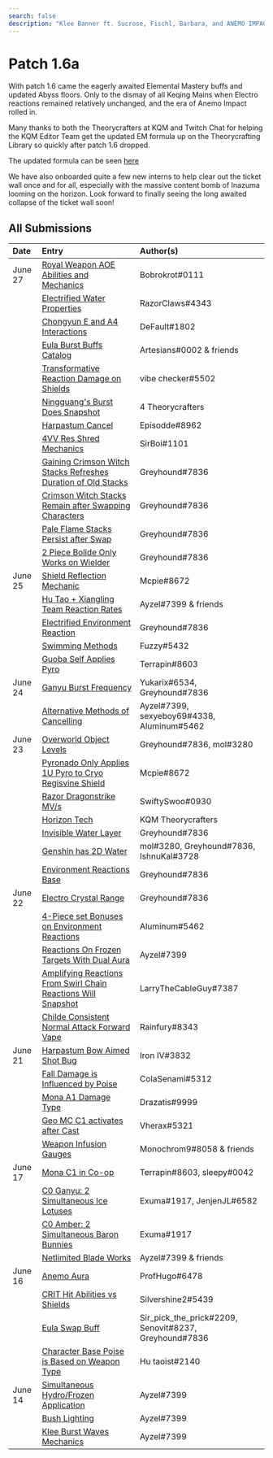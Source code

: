 ```yaml
---
search: false
description: "Klee Banner ft. Sucrose, Fischl, Barbara, and ANEMO IMPACT"
---
```


# Patch 1.6a

With patch 1.6 came the eagerly awaited Elemental Mastery buffs and updated Abyss floors. Only to the dismay of all Keqing Mains when Electro reactions remained relatively unchanged, and the era of Anemo Impact rolled in.

Many thanks to both the Theorycrafters at KQM and Twitch Chat for helping the KQM Editor Team get the updated EM formula up on the Theorycrafting Library so quickly after patch 1.6 dropped.

The updated formula can be seen [here](/combat-mechanics/elemental-effects/transformative-reactions)

We have also onboarded quite a few new interns to help clear out the ticket wall once and for all, especially with the massive content bomb of Inazuma looming on the horizon. Look forward to finally seeing the long awaited collapse of the ticket wall soon!

## All Submissions

| Date    | Entry                                                                                                                                                                                 | Author\(s\)                                              |
| :------ | :------------------------------------------------------------------------------------------------------------------------------------------------------------------------------------ | :------------------------------------------------------- |
| June 27 | [Royal Weapon AOE Abilities and Mechanics](/evidence/equipment/weapons#royal-series-aoe-abilities-and-mechanics)                                                                      | Bobrokrot\#0111                                          |
|         | [Electrified Water Properties](/evidence/general-mechanics/overworld#electrified-water-properties)                                                                                    | RazorClaws\#4343                                         |
|         | [Chongyun E and A4 Interactions](/evidence/characters/cryo/chongyun#chongyun-e-and-a4-interactions)                                                                                   | DeFault\#1802                                            |
|         | [Eula Burst Buffs Catalog](/evidence/characters/cryo/eula#eula-burst-buffs-catalog)                                                                                                   | Artesians\#0002 & friends                                |
|         | [Transformative Reaction Damage on Shields](/evidence/combat-mechanics/enemy-mechanics/enemy-shields#transformative-reaction-damage-on-shields)                                       | vibe checker\#5502                                       |
|         | [Ningguang's Burst Does Snapshot](/evidence/characters/geo/ningguang#ningguang-burst-does-snapshot)                                                                                   | 4 Theorycrafters                                         |
|         | [Harpastum Cancel](/evidence/general-mechanics/miscellaneous-entries#harpastum-cancel)                                                                                                | Episodde\#8962                                           |
|         | [4VV Res Shred Mechanics](/evidence/equipment/artifacts#4pc-viridescent-venerer-res-shred-mechanics)                                                                                  | SirBoi\#1101                                             |
|         | [Gaining Crimson Witch Stacks Refreshes Duration of Old Stacks](/evidence/equipment/artifacts#gaining-stacks-refreshes-the-duration-of-old-stacks)                                    | Greyhound\#7836                                          |
|         | [Crimson Witch Stacks Remain after Swapping Characters](/evidence/equipment/artifacts#crimson-witch-stacks-remain-after-swapping-characters)                                          | Greyhound\#7836                                          |
|         | [Pale Flame Stacks Persist after Swap](/evidence/equipment/artifacts#4pc-pale-flame-stacks-persist-after-swap)                                                                        | Greyhound\#7836                                          |
|         | [2 Piece Bolide Only Works on Wielder](/evidence/equipment/artifacts#2-piece-set-bonus-only-works-on-user)                                                                            | Greyhound\#7836                                          |
| June 25 | [Shield Reflection Mechanic](/evidence/combat-mechanics/enemy-mechanics/enemy-interactions#shield-reflection-mechanic)                                                                | Mcpie\#8672                                              |
|         | [Hu Tao + Xiangling Team Reaction Rates](/evidence/characters/pyro/hu-tao#hutao-and-xiangling-vape)                                                                                   | Ayzel\#7399 & friends                                    |
|         | [Electrified Environment Reaction](/evidence/general-mechanics/overworld#electrified-environment-reaction)                                                                            | Greyhound\#7836                                          |
|         | [Swimming Methods](/evidence/general-mechanics/movement-and-physics#swimming-methods)                                                                                                 | Fuzzy\#5432                                              |
|         | [Guoba Self Applies Pyro](/evidence/characters/pyro/xiangling#guoba-self-applies-pyro)                                                                                                | Terrapin\#8603                                           |
| June 24 | [Ganyu Burst Frequency](/evidence/characters/cryo/ganyu#ganyu-burst-frequency)                                                                                                        | Yukarix\#6534, Greyhound\#7836                           |
|         | [Alternative Methods of Cancelling](/evidence/general-mechanics/miscellaneous-entries#cancelling-abilities)                                                                           | Ayzel\#7399, sexyeboy69\#4338, Aluminum\#5462            |
| June 23 | [Overworld Object Levels](/evidence/general-mechanics/overworld#overworld-entities-have-levels)                                                                                       | Greyhound\#7836, mol\#3280                               |
|         | [Pyronado Only Applies 1U Pyro to Cryo Regisvine Shield](/evidence/characters/pyro/xiangling#pyronado-only-applies-1u-to-cryo-regisvine-shield)                                       | Mcpie\#8672                                              |
|         | [Razor Dragonstrike MV/s](/evidence/characters/electro/razor#razor-dragonstrike-mv-s)                                                                                                 | SwiftySwoo\#0930                                         |
|         | [Horizon Tech](/evidence/general-mechanics/bugs#horizon-tech)                                                                                                                         | KQM Theorycrafters                                       |
|         | [Invisible Water Layer](/evidence/general-mechanics/overworld#invisible-water-layer)                                                                                                  | Greyhound\#7836                                          |
|         | [Genshin has 2D Water](/evidence/general-mechanics/overworld#genshin-has-2d-water)                                                                                                    | mol\#3280, Greyhound\#7836, IshnuKal\#3728               |
|         | [Environment Reactions Base](/evidence/general-mechanics/overworld#environment-reactions-base)                                                                                        | Greyhound\#7836                                          |
| June 22 | [Electro Crystal Range](/evidence/general-mechanics/overworld#electro-crystal-range)                                                                                                  | Greyhound\#7836                                          |
|         | [4-Piece set Bonuses on Environment Reactions](/evidence/general-mechanics/overworld#4-piece-set-bonuses-on-environment-reactions)                                                    | Aluminum\#5462                                           |
|         | [Reactions On Frozen Targets With Dual Aura](/evidence/combat-mechanics/elemental-effects/transformative-reactions#reactions-on-frozen-targets-with-dual-aura)                        | Ayzel\#7399                                              |
|         | [Amplifying Reactions From Swirl Chain Reactions Will Snapshot](/evidence/combat-mechanics/elemental-effects/transformative-reactions#amplifying-reactions-from-swirls-will-snapshot) | LarryTheCableGuy\#7387                                   |
|         | [Childe Consistent Normal Attack Forward Vape](/evidence/characters/hydro/tartaglia#childe-consistent-normal-attack-forward-vape)                                                     | Rainfury\#8343                                           |
| June 21 | [Harpastum Bow Aimed Shot Bug](/evidence/general-mechanics/bugs#aiming-harpastum)                                                                                                     | Iron IV\#3832                                            |
|         | [Fall Damage is Influenced by Poise](/evidence/combat-mechanics/poise#fall-damage-is-influenced-by-poise)                                                                             | ColaSenami\#5312                                         |
|         | [Mona A1 Damage Type](/evidence/characters/hydro/mona#a1-damage-type)                                                                                                                 | Drazatis\#9999                                           |
|         | [Geo MC C1 activates after Cast](/evidence/characters/geo/traveler-geo#geo-mc-c1-activation-after-cast)                                                                               | Vherax\#5321                                             |
|         | [Weapon Infusion Gauges](/evidence/combat-mechanics/elemental-effects/weapon-infusion#weapon-gauges)                                                                                  | Monochrom9\#8058 & friends                               |
| June 17 | [Mona C1 in Co-op](/evidence/characters/hydro/mona#c1-co-op-clarification)                                                                                                            | Terrapin\#8603, sleepy\#0042                             |
|         | [C0 Ganyu: 2 Simultaneous Ice Lotuses](/evidence/characters/cryo/ganyu#c0-ganyu-2-simultaneous-ice-lotuses)                                                                           | Exuma\#1917, JenjenJL\#6582                              |
|         | [C0 Amber: 2 Simultaneous Baron Bunnies](/evidence/characters/pyro/amber#c0-amber-2-simultaneous-baron-bunnies)                                                                       | Exuma\#1917                                              |
|         | [Netlimited Blade Works](/evidence/general-mechanics/bugs#netlimited-blade-works)                                                                                                     | Ayzel\#7399 & friends                                    |
| June 16 | [Anemo Aura](/evidence/characters/anemo/jean#anemo-aura)                                                                                                                              | ProfHugo\#6478                                           |
|         | [CRIT Hit Abilities vs Shields](/evidence/combat-mechanics/enemy-mechanics/enemy-shields#critial-hit-triggered-abilities-interactions-with-shields)                                   | Silvershine2\#5439                                       |
|         | [Eula Swap Buff](/evidence/characters/cryo/eula#eula-swap-buff)                                                                                                                       | Sir_pick_the_prick\#2209, Senovit\#8237, Greyhound\#7836 |
|         | [Character Base Poise is Based on Weapon Type](/evidence/combat-mechanics/poise#character-base-poise-is-based-on-weapon-type)                                                         | Hu taoist\#2140                                          |
| June 14 | [Simultaneous Hydro/Frozen Application](/evidence/combat-mechanics/elemental-effects/transformative-reactions#simultaneous-hydro-frozen-application)                                  | Ayzel\#7399                                              |
|         | [Bush Lighting](/evidence/general-mechanics/miscellaneous-entries#bush-lighting)                                                                                                      | Ayzel\#7399                                              |
|         | [Klee Burst Waves Mechanics](/evidence/characters/pyro/klee#klee-burst-waves-mechanics)                                                                                               | Ayzel\#7399                                              |
